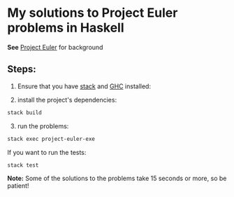 # My solutions to Project Euler problems in Haskell

**See** [Project Euler](https://projecteuler.net/about) for background

## Steps:
1. Ensure that you have [stack](https://docs.haskellstack.org/en/stable/install_and_upgrade/)
and [GHC](https://www.haskell.org/downloads) installed:

2. install the project's dependencies:
```sh
stack build
```
3.  run the problems:
```sh
stack exec project-euler-exe
```

If you want to run the tests:
```sh
stack test
```
**Note:** Some of the solutions to the problems take 15 seconds or more, so be patient!
